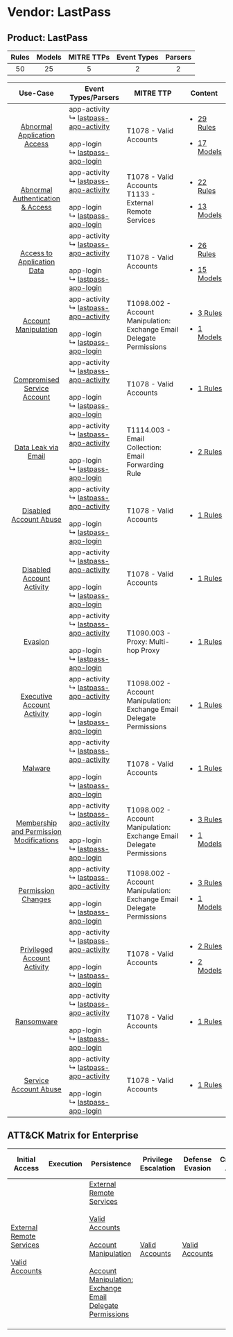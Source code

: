 Vendor: LastPass
================
Product: LastPass
-----------------
| Rules | Models | MITRE TTPs | Event Types | Parsers |
|:-----:|:------:|:----------:|:-----------:|:-------:|
|  50   |   25   |     5      |      2      |    2    |

|                                                  Use-Case                                                  | Event Types/Parsers                                                                                                                                                                       | MITRE TTP                                                                 | Content                                                                                                                              |
|:----------------------------------------------------------------------------------------------------------:| ----------------------------------------------------------------------------------------------------------------------------------------------------------------------------------------- | ------------------------------------------------------------------------- | ------------------------------------------------------------------------------------------------------------------------------------ |
|             [Abnormal Application Access](../../../UseCases/uc_abnormal_application_access.md)             |  app-activity<br> ↳ [lastpass-app-activity](Parsers/parserContent_lastpass-app-activity.md)<br><br> app-login<br> ↳ [lastpass-app-login](Parsers/parserContent_lastpass-app-login.md)<br> | T1078 - Valid Accounts<br>                                                | [<ul><li>29 Rules</li></ul><ul><li>17 Models</li></ul>](Rules_Models/r_m_lastpass_lastpass_Abnormal_Application_Access.md)           |
|        [Abnormal Authentication & Access](../../../UseCases/uc_abnormal_authentication_&_access.md)        |  app-activity<br> ↳ [lastpass-app-activity](Parsers/parserContent_lastpass-app-activity.md)<br><br> app-login<br> ↳ [lastpass-app-login](Parsers/parserContent_lastpass-app-login.md)<br> | T1078 - Valid Accounts<br>T1133 - External Remote Services<br>            | [<ul><li>22 Rules</li></ul><ul><li>13 Models</li></ul>](Rules_Models/r_m_lastpass_lastpass_Abnormal_Authentication_&_Access.md)      |
|              [Access to Application Data](../../../UseCases/uc_access_to_application_data.md)              |  app-activity<br> ↳ [lastpass-app-activity](Parsers/parserContent_lastpass-app-activity.md)<br><br> app-login<br> ↳ [lastpass-app-login](Parsers/parserContent_lastpass-app-login.md)<br> | T1078 - Valid Accounts<br>                                                | [<ul><li>26 Rules</li></ul><ul><li>15 Models</li></ul>](Rules_Models/r_m_lastpass_lastpass_Access_to_Application_Data.md)            |
|                    [Account Manipulation](../../../UseCases/uc_account_manipulation.md)                    |  app-activity<br> ↳ [lastpass-app-activity](Parsers/parserContent_lastpass-app-activity.md)<br><br> app-login<br> ↳ [lastpass-app-login](Parsers/parserContent_lastpass-app-login.md)<br> | T1098.002 - Account Manipulation: Exchange Email Delegate Permissions<br> | [<ul><li>3 Rules</li></ul><ul><li>1 Models</li></ul>](Rules_Models/r_m_lastpass_lastpass_Account_Manipulation.md)                    |
|             [Compromised Service Account](../../../UseCases/uc_compromised_service_account.md)             |  app-activity<br> ↳ [lastpass-app-activity](Parsers/parserContent_lastpass-app-activity.md)<br><br> app-login<br> ↳ [lastpass-app-login](Parsers/parserContent_lastpass-app-login.md)<br> | T1078 - Valid Accounts<br>                                                | [<ul><li>1 Rules</li></ul>](Rules_Models/r_m_lastpass_lastpass_Compromised_Service_Account.md)                                       |
|                     [Data Leak via Email](../../../UseCases/uc_data_leak_via_email.md)                     |  app-activity<br> ↳ [lastpass-app-activity](Parsers/parserContent_lastpass-app-activity.md)<br><br> app-login<br> ↳ [lastpass-app-login](Parsers/parserContent_lastpass-app-login.md)<br> | T1114.003 - Email Collection: Email Forwarding Rule<br>                   | [<ul><li>2 Rules</li></ul>](Rules_Models/r_m_lastpass_lastpass_Data_Leak_via_Email.md)                                               |
|                  [Disabled Account Abuse](../../../UseCases/uc_disabled_account_abuse.md)                  |  app-activity<br> ↳ [lastpass-app-activity](Parsers/parserContent_lastpass-app-activity.md)<br><br> app-login<br> ↳ [lastpass-app-login](Parsers/parserContent_lastpass-app-login.md)<br> | T1078 - Valid Accounts<br>                                                | [<ul><li>1 Rules</li></ul>](Rules_Models/r_m_lastpass_lastpass_Disabled_Account_Abuse.md)                                            |
|               [Disabled Account Activity](../../../UseCases/uc_disabled_account_activity.md)               |  app-activity<br> ↳ [lastpass-app-activity](Parsers/parserContent_lastpass-app-activity.md)<br><br> app-login<br> ↳ [lastpass-app-login](Parsers/parserContent_lastpass-app-login.md)<br> | T1078 - Valid Accounts<br>                                                | [<ul><li>1 Rules</li></ul>](Rules_Models/r_m_lastpass_lastpass_Disabled_Account_Activity.md)                                         |
|                                 [Evasion](../../../UseCases/uc_evasion.md)                                 |  app-activity<br> ↳ [lastpass-app-activity](Parsers/parserContent_lastpass-app-activity.md)<br><br> app-login<br> ↳ [lastpass-app-login](Parsers/parserContent_lastpass-app-login.md)<br> | T1090.003 - Proxy: Multi-hop Proxy<br>                                    | [<ul><li>1 Rules</li></ul>](Rules_Models/r_m_lastpass_lastpass_Evasion.md)                                                           |
|              [Executive Account Activity](../../../UseCases/uc_executive_account_activity.md)              |  app-activity<br> ↳ [lastpass-app-activity](Parsers/parserContent_lastpass-app-activity.md)<br><br> app-login<br> ↳ [lastpass-app-login](Parsers/parserContent_lastpass-app-login.md)<br> | T1098.002 - Account Manipulation: Exchange Email Delegate Permissions<br> | [<ul><li>1 Rules</li></ul>](Rules_Models/r_m_lastpass_lastpass_Executive_Account_Activity.md)                                        |
|                                 [Malware](../../../UseCases/uc_malware.md)                                 |  app-activity<br> ↳ [lastpass-app-activity](Parsers/parserContent_lastpass-app-activity.md)<br><br> app-login<br> ↳ [lastpass-app-login](Parsers/parserContent_lastpass-app-login.md)<br> | T1078 - Valid Accounts<br>                                                | [<ul><li>1 Rules</li></ul>](Rules_Models/r_m_lastpass_lastpass_Malware.md)                                                           |
| [Membership and Permission Modifications](../../../UseCases/uc_membership_and_permission_modifications.md) |  app-activity<br> ↳ [lastpass-app-activity](Parsers/parserContent_lastpass-app-activity.md)<br><br> app-login<br> ↳ [lastpass-app-login](Parsers/parserContent_lastpass-app-login.md)<br> | T1098.002 - Account Manipulation: Exchange Email Delegate Permissions<br> | [<ul><li>3 Rules</li></ul><ul><li>1 Models</li></ul>](Rules_Models/r_m_lastpass_lastpass_Membership_and_Permission_Modifications.md) |
|                      [Permission Changes](../../../UseCases/uc_permission_changes.md)                      |  app-activity<br> ↳ [lastpass-app-activity](Parsers/parserContent_lastpass-app-activity.md)<br><br> app-login<br> ↳ [lastpass-app-login](Parsers/parserContent_lastpass-app-login.md)<br> | T1098.002 - Account Manipulation: Exchange Email Delegate Permissions<br> | [<ul><li>3 Rules</li></ul><ul><li>1 Models</li></ul>](Rules_Models/r_m_lastpass_lastpass_Permission_Changes.md)                      |
|             [Privileged Account Activity](../../../UseCases/uc_privileged_account_activity.md)             |  app-activity<br> ↳ [lastpass-app-activity](Parsers/parserContent_lastpass-app-activity.md)<br><br> app-login<br> ↳ [lastpass-app-login](Parsers/parserContent_lastpass-app-login.md)<br> | T1078 - Valid Accounts<br>                                                | [<ul><li>2 Rules</li></ul><ul><li>2 Models</li></ul>](Rules_Models/r_m_lastpass_lastpass_Privileged_Account_Activity.md)             |
|                              [Ransomware](../../../UseCases/uc_ransomware.md)                              |  app-activity<br> ↳ [lastpass-app-activity](Parsers/parserContent_lastpass-app-activity.md)<br><br> app-login<br> ↳ [lastpass-app-login](Parsers/parserContent_lastpass-app-login.md)<br> | T1078 - Valid Accounts<br>                                                | [<ul><li>1 Rules</li></ul>](Rules_Models/r_m_lastpass_lastpass_Ransomware.md)                                                        |
|                   [Service Account Abuse](../../../UseCases/uc_service_account_abuse.md)                   |  app-activity<br> ↳ [lastpass-app-activity](Parsers/parserContent_lastpass-app-activity.md)<br><br> app-login<br> ↳ [lastpass-app-login](Parsers/parserContent_lastpass-app-login.md)<br> | T1078 - Valid Accounts<br>                                                | [<ul><li>1 Rules</li></ul>](Rules_Models/r_m_lastpass_lastpass_Service_Account_Abuse.md)                                             |

ATT&CK Matrix for Enterprise
----------------------------
| Initial Access                                                                                                                                   | Execution | Persistence                                                                                                                                                                                                                                                                                                                                 | Privilege Escalation                                                | Defense Evasion                                                     | Credential Access | Discovery | Lateral Movement | Collection                                                                                                                                                            | Command and Control                                                                                                                       | Exfiltration | Impact |
| ------------------------------------------------------------------------------------------------------------------------------------------------ | --------- | ------------------------------------------------------------------------------------------------------------------------------------------------------------------------------------------------------------------------------------------------------------------------------------------------------------------------------------------- | ------------------------------------------------------------------- | ------------------------------------------------------------------- | ----------------- | --------- | ---------------- | --------------------------------------------------------------------------------------------------------------------------------------------------------------------- | ----------------------------------------------------------------------------------------------------------------------------------------- | ------------ | ------ |
| [External Remote Services](https://attack.mitre.org/techniques/T1133)<br><br>[Valid Accounts](https://attack.mitre.org/techniques/T1078)<br><br> |           | [External Remote Services](https://attack.mitre.org/techniques/T1133)<br><br>[Valid Accounts](https://attack.mitre.org/techniques/T1078)<br><br>[Account Manipulation](https://attack.mitre.org/techniques/T1098)<br><br>[Account Manipulation: Exchange Email Delegate Permissions](https://attack.mitre.org/techniques/T1098/002)<br><br> | [Valid Accounts](https://attack.mitre.org/techniques/T1078)<br><br> | [Valid Accounts](https://attack.mitre.org/techniques/T1078)<br><br> |                   |           |                  | [Email Collection](https://attack.mitre.org/techniques/T1114)<br><br>[Email Collection: Email Forwarding Rule](https://attack.mitre.org/techniques/T1114/003)<br><br> | [Proxy: Multi-hop Proxy](https://attack.mitre.org/techniques/T1090/003)<br><br>[Proxy](https://attack.mitre.org/techniques/T1090)<br><br> |              |        |